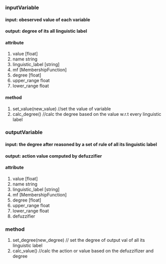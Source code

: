 ### inputVariable
#### input: obeserved value of each variable
#### output: degree of its all linguistic label

#### attribute 
1. value  [float] 
2. name string
3. linguistic_label [string]
4. mf [MembershipFunction]
5. degree [float]
6. upper_range float
7. lower_range float

#### method
1. set_value(new_value) //set the value of variable 
2. calc_degree() //calc the degree based on the value w.r.t every linguistic label


### outputVariable
#### input: the degree after reasoned by a set of rule of all its linguistic label
#### output: action value computed by defuzzifier

#### attribute
1. value  [float] 
2. name string
3. linguistic_label [string]
4. mf [MembershipFunction]
5. degree [float]
6. upper_range float
7. lower_range float
8. defuzzifier
### method
1. set_degree(new_degree) // set the degree of output val of all its linguistic label
2. calc_value() //calc the action or value based on the defuzzifizer and degree